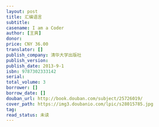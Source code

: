 ```yaml
---
layout: post
title: 汇编语言
subtitle: 
casename: I am a Coder
author: [王爽]
donor: 
price: CNY 36.00
translator: []
publish_company: 清华大学出版社
publish_version: 
publish_date: 2013-9-1
isbn: 9787302333142
serial: 
total_volume: 3
borrower: []
borrow_date: []
douban_url: http://book.douban.com/subject/25726019/
cover_path: https://img3.doubanio.com/lpic/s28015785.jpg
tag: 
read_status: 未读
---
```

